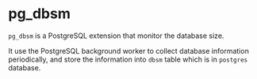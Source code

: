 # pg_dbsm

`pg_dbsm` is a PostgreSQL extension that monitor the database size. 

It use the PostgreSQL background worker to collect database information
periodically, and store the information into `dbsm` table which is in
`postgres` database.
